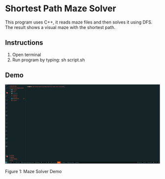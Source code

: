 # Shortest Path Maze Solver

This program uses C++, it reads maze files and then solves it using DFS. The result shows a visual maze with the shortest path.

## Instructions

1. Open terminal
2. Run program by typing: sh script.sh

## Demo

![Maze Solver Demo](img/maze-solver-demo.gif "Maze Solver Demo")

Figure 1: Maze Solver Demo
